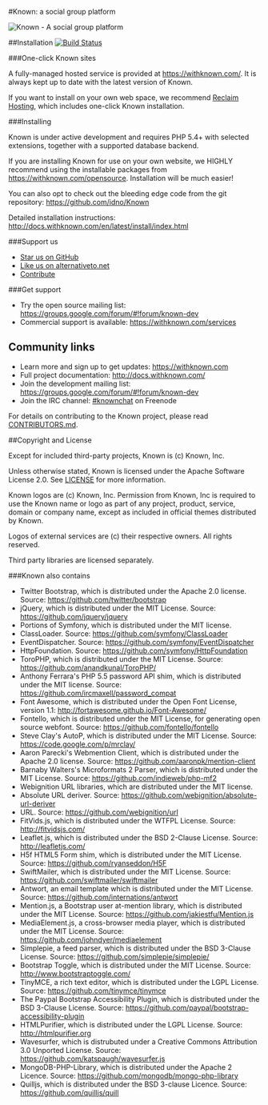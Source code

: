 #Known: a social group platform

![Known - A social group platform](https://withknown.com/img/home/screens.png)

##Installation [![Build Status](https://travis-ci.org/idno/Known.svg?branch=master)](https://travis-ci.org/idno/Known)

###One-click Known sites

A fully-managed hosted service is provided at <https://withknown.com/>. It is always kept up to date with the latest
version of Known.

If you want to install on your own web space, we recommend [Reclaim Hosting](https://portal.reclaimhosting.com/aff.php?aff=013),
which includes one-click Known installation.

###Installing

Known is under active development and requires PHP 5.4+ with selected extensions, together with a supported database backend.

If you are installing Known for use on your own website, we HIGHLY recommend using the installable packages
from <https://withknown.com/opensource>. Installation will be much easier!

You can also opt to check out the bleeding edge code from the git repository: <https://github.com/idno/Known>

Detailed installation instructions: <http://docs.withknown.com/en/latest/install/index.html>

###Support us

* [Star us on GitHub](https://github.com/idno/known)
* [Like us on alternativeto.net](http://alternativeto.net/software/known/)
* [Contribute](CONTRIBUTORS.md)

###Get support

* Try the open source mailing list: <https://groups.google.com/forum/#!forum/known-dev>
* Commercial support is available: <https://withknown.com/services>

## Community links

* Learn more and sign up to get updates: <https://withknown.com>
* Full project documentation: <http://docs.withknown.com/>
* Join the development mailing list: <https://groups.google.com/forum/#!forum/known-dev>
* Join the IRC channel: [#knownchat](https://webchat.freenode.net/?channels=knownchat) on Freenode

For details on contributing to the Known project, please read [CONTRIBUTORS.md](CONTRIBUTORS.md).

##Copyright and License

Except for included third-party projects, Known is (c) Known, Inc.

Unless otherwise stated, Known is licensed under the Apache Software License 2.0. See [LICENSE](LICENSE) for more information.

Known logos are (c) Known, Inc. Permission from Known, Inc is required to use the Known name or logo as part of any
project, product, service, domain or company name, except as included in official themes distributed by Known.

Logos of external services are (c) their respective owners. All rights reserved.

Third party libraries are licensed separately.

###Known also contains

* Twitter Bootstrap, which is distributed under the Apache 2.0 license. Source: https://github.com/twitter/bootstrap
* jQuery, which is distributed under the MIT License. Source: https://github.com/jquery/jquery
* Portions of Symfony, which is distributed under the MIT license.
 * ClassLoader. Source: https://github.com/symfony/ClassLoader
 * EventDispatcher. Source: https://github.com/symfony/EventDispatcher
 * HttpFoundation. Source: https://github.com/symfony/HttpFoundation
* ToroPHP, which is distributed under the MIT License. Source: https://github.com/anandkunal/ToroPHP/
* Anthony Ferrara's PHP 5.5 password API shim, which is distributed under the MIT license. Source: https://github.com/ircmaxell/password_compat
* Font Awesome, which is distributed under the Open Font License, version 1.1: http://fortawesome.github.io/Font-Awesome/
* Fontello, which is distributed under the MIT License, for generating open source webfont. Source: https://github.com/fontello/fontello
* Steve Clay's AutoP, which is distributed under the MIT License. Source: https://code.google.com/p/mrclay/
* Aaron Parecki's Webmention Client, which is distributed under the Apache 2.0 license. Source: https://github.com/aaronpk/mention-client
* Barnaby Walters's Microformats 2 Parser, which is distributed under the MIT License. Source: https://github.com/indieweb/php-mf2
* Webignition URL libraries, which are distributed under the MIT license.
 * Absolute URL deriver. Source: https://github.com/webignition/absolute-url-deriver
 * URL. Source: https://github.com/webignition/url
* FitVids.js, which is distributed under the WTFPL License. Source: http://fitvidsjs.com/
* Leaflet.js, which is distributed under the BSD 2-Clause License. Source: http://leafletjs.com/ 
* H5f HTML5 Form shim, which is distributed under the MIT License. Source: https://github.com/ryanseddon/H5F
* SwiftMailer, which is distributed under the MIT License. Source: https://github.com/swiftmailer/swiftmailer
* Antwort, an email template which is distributed under the MIT License. Source: https://github.com/internations/antwort
* Mention.js, a Bootstrap user at-mention library, which is distributed under the MIT License. Source: https://github.com/jakiestfu/Mention.js
* MediaElement.js, a cross-browser media player, which is distributed under the MIT License. Source: https://github.com/johndyer/mediaelement
* Simplepie, a feed parser, which is distributed under the BSD 3-Clause License. Source: https://github.com/simplepie/simplepie/
* Bootstrap Toggle, which is distributed under the MIT License. Source: http://www.bootstraptoggle.com/
* TinyMCE, a rich text editor, which is distributed under the LGPL License. Source: https://github.com/tinymce/tinymce
* The Paypal Bootstrap Accessibility Plugin, which is distributed under the BSD 3-Clause License. Source: https://github.com/paypal/bootstrap-accessibility-plugin
* HTMLPurifier, which is distributed under the LGPL License. Source: http://htmlpurifier.org
* Wavesurfer, which is distrubuted under a Creative Commons Attribution 3.0 Unported License. Source: https://github.com/katspaugh/wavesurfer.js
* MongoDB-PHP-Library, which is distributed under the Apache 2 Licence. Source: https://github.com/mongodb/mongo-php-library
* Quilljs, which is distributed under the BSD 3-clause Licence. Source: https://github.com/quilljs/quill